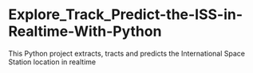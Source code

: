 # Explore_Track_Predict-the-ISS-in-Realtime-With-Python
This Python project extracts, tracts and predicts the International Space Station location in realtime
